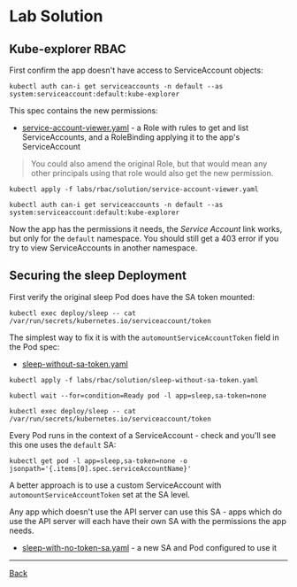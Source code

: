 # Lab Solution

## Kube-explorer RBAC

First confirm the app doesn't have access to ServiceAccount objects:

```
kubectl auth can-i get serviceaccounts -n default --as system:serviceaccount:default:kube-explorer
```

This spec contains the new permissions:

- [service-account-viewer.yaml](solution/service-account-viewer.yaml) - a Role with rules to get and list ServiceAccounts, and a RoleBinding applying it to the app's ServiceAccount

> You could also amend the original Role, but that would mean any other principals using that role would also get the new permission.

```
kubectl apply -f labs/rbac/solution/service-account-viewer.yaml

kubectl auth can-i get serviceaccounts -n default --as system:serviceaccount:default:kube-explorer
```

Now the app has the permissions it needs, the _Service Account_ link works, but only for the `default` namespace. You should still get a 403 error if you try to view ServiceAccounts in another namespace.

## Securing the sleep Deployment

First verify the original sleep Pod does have the SA token mounted:

```
kubectl exec deploy/sleep -- cat /var/run/secrets/kubernetes.io/serviceaccount/token
```

The simplest way to fix it is with the `automountServiceAccountToken` field in the Pod spec:

- [sleep-without-sa-token.yaml](solution/sleep-without-sa-token.yaml)


```
kubectl apply -f labs/rbac/solution/sleep-without-sa-token.yaml

kubectl wait --for=condition=Ready pod -l app=sleep,sa-token=none

kubectl exec deploy/sleep -- cat /var/run/secrets/kubernetes.io/serviceaccount/token
```

Every Pod runs in the context of a ServiceAccount - check and you'll see this one uses the `default` SA:

```
kubectl get pod -l app=sleep,sa-token=none -o jsonpath='{.items[0].spec.serviceAccountName}'
```

A better approach is to use a custom ServiceAccount with `automountServiceAccountToken` set at the SA level.

Any app which doesn't use the API server can use this SA - apps which do use the API server will each have their own SA with the permissions the app needs.

- [sleep-with-no-token-sa.yaml](solution/sleep-with-no-token-sa.yaml) - a new SA and Pod configured to use it

---

[Back](./)